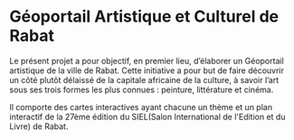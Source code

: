 # Géoportail Artistique et Culturel de Rabat
Le présent projet a pour objectif, en premier lieu, d’élaborer un Géoportail artistique de la ville de Rabat. Cette initiative a pour but de faire découvrir un côté plutôt délaissé de la capitale africaine de la culture, à savoir l’art sous ses trois formes les plus connues : peinture, littérature et cinéma.

Il comporte des cartes interactives ayant chacune un thème et un plan interactif de la 27ème édition du SIEL(Salon International de l'Edition et du Livre) de Rabat.
